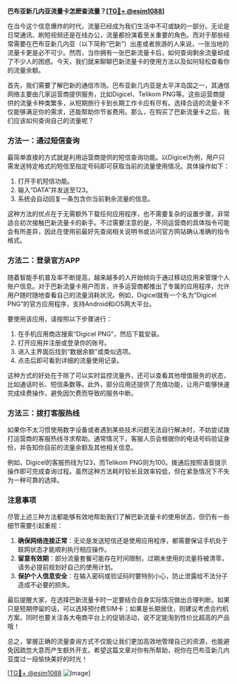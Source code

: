 **巴布亚新几内亚流量卡怎麽查流量？[[TG💪+ @esim1088](https://t.me/s/esim1088)]**

在当今这个信息爆炸的时代，流量已经成为我们生活中不可或缺的一部分。无论是日常通讯、刷短视频还是在线办公，流量都扮演着至关重要的角色。而对于那些经常需要在巴布亚新几内亚（以下简称“巴新”）出差或者旅游的人来说，一张当地的流量卡更是必不可少。然而，当你拥有一张巴新流量卡后，如何查询剩余流量却成了不少人的困惑。今天，我们就来聊聊巴新流量卡的使用方法以及如何轻松查看你的流量余额。

首先，我们需要了解巴新的通信市场。巴布亚新几内亚是太平洋岛国之一，其通信网络主要由几家运营商提供服务，比如Digicel、Telikom PNG等。这些运营商提供的流量卡种类繁多，从短期旅行卡到长期工作卡应有尽有。选择合适的流量卡不仅能够满足你的需求，还能帮助你节省费用。那么，在购买了巴新流量卡之后，我们应该如何查询自己的流量呢？

### 方法一：通过短信查询

最简单直接的方式就是利用运营商提供的短信查询功能。以Digicel为例，用户只需发送特定格式的短信至指定号码即可获取当前的流量使用情况。具体操作如下：

1. 打开手机短信功能。
2. 输入“DATA”并发送至123。
3. 系统会自动回复一条包含你当前剩余流量的信息。

这种方法的优点在于无需额外下载任何应用程序，也不需要复杂的设置步骤，非常适合初次接触巴新流量卡的新手。不过需要注意的是，不同运营商的具体指令可能会有所差异，因此在使用前最好先查阅相关说明书或访问官方网站确认准确的指令格式。

### 方法二：登录官方APP

随着智能手机普及率不断提高，越来越多的人开始倾向于通过移动应用来管理个人账户信息。对于巴新流量卡用户而言，许多运营商都推出了专属的应用程序，允许用户随时随地查看自己的流量消耗状况。例如，Digicel就有一个名为“Digicel PNG”的官方应用程序，支持Android和iOS两大平台。

要使用该应用，请按照以下步骤进行：

1. 在手机应用商店搜索“Digicel PNG”，然后下载安装。
2. 打开应用并注册或登录你的账号。
3. 进入主界面后找到“数据余额”或类似选项。
4. 点击后即可看到详细的流量使用记录。

这种方式的好处在于除了可以实时监控流量外，还可以查看其他增值服务的状态，比如通话时长、短信条数等。此外，部分应用还提供了充值功能，让用户能够快速完成续费操作，避免因欠费而导致的服务中断。

### 方法三：拨打客服热线

如果你不太习惯使用数字设备或者遇到某些技术问题无法自行解决时，不妨尝试拨打运营商的客服热线寻求帮助。通常情况下，客服人员会根据你的电话号码验证身份，并告知你目前的流量余额及其他相关信息。

例如，Digicel的客服热线为123，而Telikom PNG则为100。拨通后按照语音提示操作即可完成查询过程。虽然这种方法耗时较长且效率较低，但在紧急情况下不失为一种可靠的选择。

### 注意事项

尽管上述三种方法都能够有效地帮助我们了解巴新流量卡的使用状态，但仍有一些细节需要引起重视：

1. **确保网络连接正常**：无论是发送短信还是使用应用程序，都需要保证手机处于联网状态才能顺利执行相应操作。
2. **留意有效期**：部分流量套餐可能存在时间限制，过期未使用的流量将被清零，请务必提前规划好自己的使用计划。
3. **保护个人信息安全**：在输入密码或验证码时要特别小心，防止泄露给不法分子造成不必要的损失。

最后提醒大家，在选择巴新流量卡时一定要结合自身实际情况做出合理判断。如果只是短期停留的话，可以选择预付费SIM卡；如果是长期居住，则建议考虑合约机方案。同时也要关注各大电商平台上的促销活动，说不定能淘到性价比超高的产品哦！

总之，掌握正确的流量查询方式不仅能让我们更加高效地管理自己的资源，也能避免因疏忽大意而产生额外开支。希望这篇文章对你有所帮助，祝你在巴布亚新几内亚度过一段愉快美好的时光！

[[TG💪+ @esim1088](https://t.me/s/esim1088) ![Image](https://i.postimg.cc/4NQfJmqS/Snipaste-2025-05-13-00-14-12.png)]